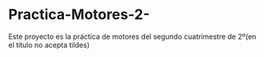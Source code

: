 # Practica-Motores-2-
Este proyecto es la práctica de motores del segundo cuatrimestre de 2º(en el título no acepta tildes)
